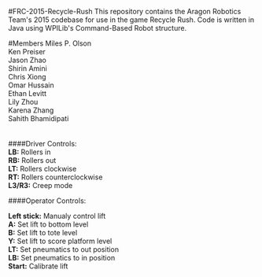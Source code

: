 #FRC-2015-Recycle-Rush
This repository contains the Aragon Robotics Team's 2015 codebase for use in the game Recycle Rush. Code is written in Java using WPILib's Command-Based Robot structure.

#Members
Miles P. Olson  
Ken Preiser  
Jason Zhao  
Shirin Amini  
Chris Xiong  
Omar Hussain  
Ethan Levitt  
Lily Zhou  
Karena Zhang  
Sahith Bhamidipati
<br><br><br>
####Driver Controls:  
<b>LB:</b> Rollers in
<br><b>RB:</b> Rollers out
<br><b>LT:</b> Rollers clockwise
<br><b>RT:</b> Rollers counterclockwise
<br><b>L3/R3:</b> Creep mode 

####Operator Controls:

<b>Left stick:</b> Manualy control lift
<br><b>A:</b> Set lift to bottom level
<br><b>B:</b> Set lift to tote level
<br><b>Y:</b> Set lift to score platform level
<br><b>LT:</b> Set pneumatics to out position
<br><b>LB:</b> Set pneumatics to in position
<br><b>Start:</b> Calibrate lift
